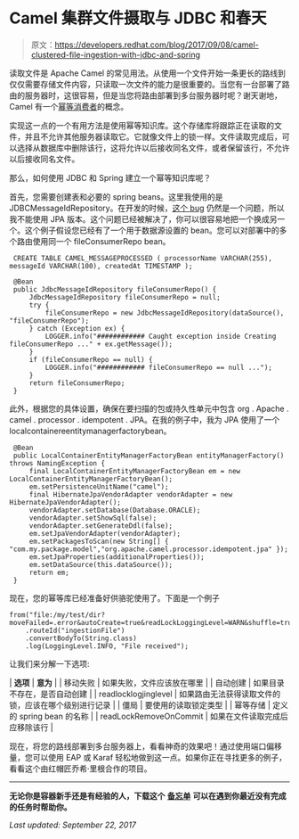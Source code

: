 # Camel 集群文件摄取与 JDBC 和春天

> 原文：<https://developers.redhat.com/blog/2017/09/08/camel-clustered-file-ingestion-with-jdbc-and-spring>

读取文件是 Apache Camel 的常见用法。从使用一个文件开始一条更长的路线到仅仅需要存储文件内容，只读取一次文件的能力是很重要的。当您有一台部署了路由的服务器时，这很容易，但是当您将路由部署到多台服务器时呢？谢天谢地，Camel 有一个[幂等消费者](http://camel.apache.org/idempotent-consumer.html)的概念。

实现这一点的一个有用方法是使用幂等知识库。这个存储库将跟踪正在读取的文件，并且不允许其他服务器读取它。它就像文件上的锁一样。文件读取完成后，可以选择从数据库中删除该行，这将允许以后接收同名文件，或者保留该行，不允许以后接收同名文件。

那么，如何使用 JDBC 和 Spring 建立一个幂等知识库呢？

首先，您需要创建表和必要的 spring beans。这里我使用的是 JDBCMessageIdRepository。在开发的时候，[这个 bug](https://issues.apache.org/jira/browse/CAMEL-11630) 仍然是一个问题，所以我不能使用 JPA 版本。这个问题已经被解决了，你可以很容易地把一个换成另一个。这个例子假设您已经有了一个用于数据源设置的 bean。您可以对部署中的多个路由使用同一个 fileConsumerRepo bean。

```
 CREATE TABLE CAMEL_MESSAGEPROCESSED ( processorName VARCHAR(255), messageId VARCHAR(100), createdAt TIMESTAMP );
```

```
 @Bean
 public JdbcMessageIdRepository fileConsumerRepo() {
     JdbcMessageIdRepository fileConsumerRepo = null;
     try {
         fileConsumerRepo = new JdbcMessageIdRepository(dataSource(), "fileConsumerRepo");
     } catch (Exception ex) {
         LOGGER.info("############ Caught exception inside Creating fileConsumerRepo ..." + ex.getMessage());
     }
     if (fileConsumerRepo == null) {
         LOGGER.info("############ fileConsumerRepo == null ...");
     }
     return fileConsumerRepo;
 }
```

此外，根据您的具体设置，确保在要扫描的包或持久性单元中包含 org . Apache . camel . processor . idempotent . JPA。在我的例子中，我为 JPA 使用了一个 localcontainereentitymanagerfactorybean。

```
 @Bean
 public LocalContainerEntityManagerFactoryBean entityManagerFactory() throws NamingException {
     final LocalContainerEntityManagerFactoryBean em = new LocalContainerEntityManagerFactoryBean();
     em.setPersistenceUnitName("camel");
     final HibernateJpaVendorAdapter vendorAdapter = new HibernateJpaVendorAdapter();
     vendorAdapter.setDatabase(Database.ORACLE);
     vendorAdapter.setShowSql(false);
     vendorAdapter.setGenerateDdl(false);
     em.setJpaVendorAdapter(vendorAdapter);
     em.setPackagesToScan(new String[] { "com.my.package.model","org.apache.camel.processor.idempotent.jpa" });
     em.setJpaProperties(additionalProperties());
     em.setDataSource(this.dataSource());
     return em;
 }
```

现在，您的幂等库已经准备好供骆驼使用了。下面是一个例子

```
from("file:/my/test/dir?moveFailed=.error&autoCreate=true&readLockLoggingLevel=WARN&shuffle=true&readLock=idempotent&idempotentRepository=#fileConsumerRepo&readLockRemoveOnCommit=true")
    .routeId("ingestionFile")
    .convertBodyTo(String.class)
    .log(LoggingLevel.INFO, "File received");
```

让我们来分解一下选项:

| **选项** | **意为** |
| 移动失败 | 如果失败，文件应该放在哪里 |
| 自动创建 | 如果目录不存在，是否自动创建 |
| readlocklogjinglevel | 如果路由无法获得读取文件的锁，应该在哪个级别进行记录 |
| 僵局 | 要使用的读取锁定类型 |
| 幂等存储 | 定义的 spring bean 的名称 |
| readLockRemoveOnCommit | 如果在文件读取完成后应移除该行 |

现在，将您的路线部署到多台服务器上，看看神奇的效果吧！通过使用端口偏移量，您可以使用 EAP 或 Karaf 轻松地做到这一点。如果你正在寻找更多的例子，看看这个由红帽匠乔希·里根合作的项目。

* * *

**无论你是容器新手还是有经验的人，下载这个** [**备忘单**](https://developers.redhat.com/promotions/docker-cheatsheet/) **可以在遇到你最近没有完成的任务时帮助你。**

*Last updated: September 22, 2017*